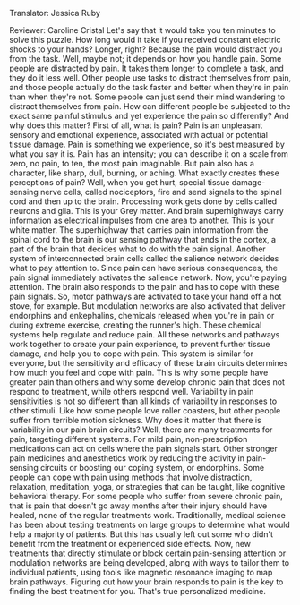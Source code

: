 

Translator: Jessica Ruby

Reviewer: Caroline Cristal
Let&#39;s say that it would take you
ten minutes to solve this puzzle.
How long would it take
if you received constant
electric shocks to your hands?
Longer, right?
Because the pain would distract
you from the task.
Well, maybe not;
it depends on how you handle pain.
Some people are distracted by pain.
It takes them longer to complete a task,
and they do it less well.
Other people use tasks to distract
themselves from pain,
and those people actually do the task
faster and better when they&#39;re in pain
than when they&#39;re not.
Some people can just send
their mind wandering
to distract themselves from pain.
How can different people
be subjected to the exact
same painful stimulus
and yet experience
the pain so differently?
And why does this matter?
First of all, what is pain?
Pain is an unpleasant sensory
and emotional experience,
associated with actual
or potential tissue damage.
Pain is something we experience,
so it&#39;s best measured
by what you say it is.
Pain has an intensity;
you can describe it on a scale
from zero, no pain, to ten,
the most pain imaginable.
But pain also has a character,
like sharp, dull, burning, or aching.
What exactly creates these
perceptions of pain?
Well, when you get hurt,
special tissue damage-sensing nerve cells,
called nociceptors, fire and send signals
to the spinal cord
and then up to the brain.
Processing work gets done
by cells called neurons and glia.
This is your Grey matter.
And brain superhighways carry information
as electrical impulses
from one area to another.
This is your white matter.
The superhighway that carries
pain information
from the spinal cord to the brain
is our sensing pathway
that ends in the cortex,
a part of the brain
that decides what to do
with the pain signal.
Another system
of interconnected brain cells
called the salience network
decides what to pay attention to.
Since pain can have serious consequences,
the pain signal immediately activates
the salience network.
Now, you&#39;re paying attention.
The brain also responds to the pain
and has to cope with these pain signals.
So, motor pathways are activated
to take your hand off
a hot stove, for example.
But modulation networks are also activated
that deliver endorphins and enkephalins,
chemicals released when you&#39;re in pain
or during extreme exercise,
creating the runner&#39;s high.
These chemical systems help
regulate and reduce pain.
All these networks
and pathways work together
to create your pain experience,
to prevent further tissue damage,
and help you to cope with pain.
This system is similar for everyone,
but the sensitivity and efficacy
of these brain circuits
determines how much
you feel and cope with pain.
This is why some people have
greater pain than others
and why some develop chronic pain
that does not respond to treatment,
while others respond well.
Variability in pain sensitivities
is not so different
than all kinds of variability
in responses to other stimuli.
Like how some people love roller coasters,
but other people suffer
from terrible motion sickness.
Why does it matter
that there is variability
in our pain brain circuits?
Well, there are many treatments for pain,
targeting different systems.
For mild pain,
non-prescription medications
can act on cells
where the pain signals start.
Other stronger pain
medicines and anesthetics
work by reducing the activity
in pain-sensing circuits
or boosting our coping
system, or endorphins.
Some people can cope with pain
using methods that involve
distraction, relaxation, meditation, yoga,
or strategies that can be taught,
like cognitive behavioral therapy.
For some people who suffer
from severe chronic pain,
that is pain that doesn&#39;t go away
months after their injury
should have healed,
none of the regular treatments work.
Traditionally, medical
science has been about
testing treatments on large groups
to determine what would help
a majority of patients.
But this has usually left out
some who didn&#39;t benefit from the treatment
or experienced side effects.
Now, new treatments that directly
stimulate or block
certain pain-sensing attention
or modulation networks
are being developed,
along with ways to tailor them
to individual patients,
using tools like magnetic
resonance imaging
to map brain pathways.
Figuring out how your brain
responds to pain
is the key to finding
the best treatment for you.
That&#39;s true personalized medicine.
